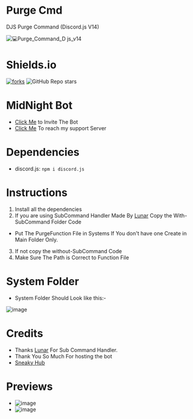 # Purge Cmd
DJS Purge Command (Discord.js V14)

![💻Purge_Command_D js_v14](https://user-images.githubusercontent.com/94427416/194107761-e1382488-86e3-49fe-b51e-3128cb070ba5.png)
 
# Shields.io
[![forks](https://img.shields.io/github/forks/whois-MidNight/Purge-Cmd-V14?color=5865f2&label=forks&style=for-the-badge)](https://github.com/whois-MidNight/Purge-Cmd-V14)  ![GitHub Repo stars](https://img.shields.io/github/stars/whois-MidNight/Purge-Cmd-V14?style=for-the-badge)

# MidNight Bot
- [Click Me](https://discord.com/api/oauth2/authorize?client_id=933628005987795035&permissions=1426197654646&scope=bot%20applications.commands) to Invite The Bot
- [Click Me](https://discord.gg/aXnJp96cUz) To reach my support Server
# Dependencies
- discord.js: `npm i discord.js`
# Instructions
1. Install all the dependencies
2. If you are using SubCommand Handler Made By [Lunar](https://github.com/LunarTaku) Copy the With-SubCommand Folder Code
- Put The PurgeFunction File in Systems If You don't have one Create in Main Folder Only.
3. If not copy the without-SubCommand Code
4. Make Sure The Path is Correct to Function File
# System Folder 
- System Folder Should Look like this:-


![image](https://user-images.githubusercontent.com/94427416/194563607-0f493422-0a22-463c-a5db-8b934422bb59.png)

# Credits
- Thanks [Lunar](https://github.com/LunarTaku) For Sub Command Handler.
- Thank You So Much For hosting the bot
- [Sneaky Hub](https://discord.gg/j5NpEqfh73)
# Previews
- ![image](https://user-images.githubusercontent.com/94427416/194115120-20ff2c35-8224-4c15-935f-01b1007fce4c.png)
- ![image](https://user-images.githubusercontent.com/94427416/194564222-5b2962f6-2ff9-4107-85ca-187b7afd7a3a.png)


